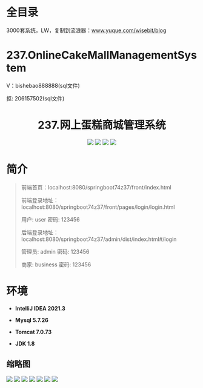 # 全目录

3000套系统，LW，复制到流浪器：www.yuque.com/wisebit/blog

# 237.OnlineCakeMallManagementSystem

<p>V：bishebao888888(sql文件)</p>
<p>抠: 206157502(sql文件)</p>

<p><h1 align="center">237.网上蛋糕商城管理系统</h1></p>


<p align="center">
	<img src="https://img.shields.io/badge/jdk-1.8-orange.svg"/>
    <img src="https://img.shields.io/badge/springboot-5.x-lightgrey.svg"/>
    <img src="https://img.shields.io/badge/vue-3.x-blue.svg"/>
    <img src="https://img.shields.io/badge/mybatis-5.x-yellow.svg"/>
</p>

# 简介
>
> 
>
> 前端首页：localhost:8080/springboot74z37/front/index.html
>
> 前端登录地址：localhost:8080/springboot74z37/front/pages/login/login.html
>
> 用户: user   密码: 123456
>
> 后端登录地址：localhost:8080/springboot74z37/admin/dist/index.html#/login
>
> 管理员: admin   密码: 123456
>
> 商家: business   密码: 123456
>

# 环境

- <b>IntelliJ IDEA 2021.3</b>

- <b>Mysql 5.7.26</b>

- <b>Tomcat 7.0.73</b>

- <b>JDK 1.8</b>




## 缩略图

![](https://bitwise.oss-cn-heyuan.aliyuncs.com/2024/9/10/5ad0d386-26b1-42ab-8447-3cbbcbef878d.png)
![](https://bitwise.oss-cn-heyuan.aliyuncs.com/2024/9/10/d898d5ed-f76e-4b0a-b48e-df6b906afd00.png)
![](https://bitwise.oss-cn-heyuan.aliyuncs.com/2024/9/10/de31e848-d844-40ed-a677-486e70c2bae8.png)
![](https://bitwise.oss-cn-heyuan.aliyuncs.com/2024/9/10/dd26b46d-b7f5-49c8-87b0-66becc268a0a.png)
![](https://bitwise.oss-cn-heyuan.aliyuncs.com/2024/9/10/857bb0a5-c384-4043-8972-e71d515e52f8.png)
![](https://bitwise.oss-cn-heyuan.aliyuncs.com/2024/9/10/81e9826e-6cca-48e0-80da-636de28bb310.png)
![](https://bitwise.oss-cn-heyuan.aliyuncs.com/2024/9/10/34706284-2812-4535-aa48-4b916e818b71.png)





